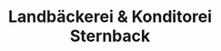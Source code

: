 ---
title: "Landbäckerei & Konditorei Sternback"
url: /grimmen/landbaeckerei-und-konditorei-sternback/
shop: Bäckerei
---
